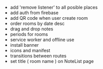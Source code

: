 - add 'remove listener' to all posible places
- add auth from firebase
- add QR code when user create room
- order rooms by date desc
- drag and drop notes
- periods for rooms
- service worker and offline use
- install banner
- icons and manifest
- transitions between routes
- set title ( room name ) on NoteList page 
